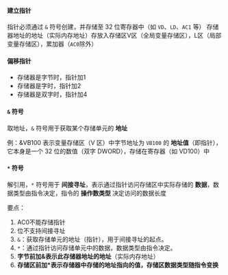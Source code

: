 #### 建立指针

指针必须通过 `&` 符号创建，并存储至 32 位寄存器中（如 `VD`、`LD`、`AC1` 等）
存储器地址的地址（实际内存地址）存放入存储区V区（全局变量存储区），L区（局部变量存储区），累加器（`AC0`除外）

#### 偏移指针

- 存储器是字节时，指针加1
- 存储器是字时，指针加2
- 存储器是双字时，指针加4

#### `&` 符号

取地址，`&` 符号用于获取某个存储单元的 **地址**

例：&VB100 表示变量存储区（V 区）中字节地址为 `VB100` 的 **地址值**（即指针），它本身是一个 32 位的数值（双字 DWORD），存储在寄存器（如 VD100）中

#### `*` 符号

解引用，`*` 符号用于 **间接寻址**，表示通过指针访问存储区中实际存储的 **数据**，数据类型由指令决定，指令的 **操作数类型** 决定访问的数据长度

要点：

1. AC0不能存储指针
2. 位不支持间接寻址
3. `&`：获取存储单元的地址（指针），用于间接寻址的起点。
4. `*`：通过指针访问存储单元中的数据，数据类型由指令决定。
5. **字节前加&表示此存储器地址的地址**（实际内存地址）
6. **存储区前加*表示存储器中存储的地址指向的值，存储区数据类型随指令变换**